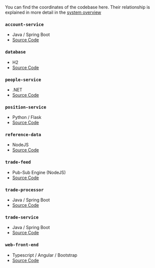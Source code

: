 
You can find the coordinates of the codebase here. Their relationship is explained in more detail in the [system overview](./overview.md)

### `account-service`

* Java / Spring Boot
* [Source Code](../account-service)

### `database`

* H2
* [Source Code](../database)

### `people-service`

* .NET
* [Source Code](../ppl-service)


### `position-service`

* Python / Flask
* [Source Code](../position-service)

### `reference-data`

* NodeJS
* [Source Code](../refdata-service)

### `trade-feed`

* Pub-Sub Engine (NodeJS)
* [Source Code](../trade-feed)

### `trade-processor`

* Java / Spring Boot
* [Source Code](../trade-processor)

### `trade-service`

* Java / Spring Boot
* [Source Code](../trade-service)

### `web-front-end`

* Typescript / Angular / Bootstrap
* [Source Code](../web-front-end)